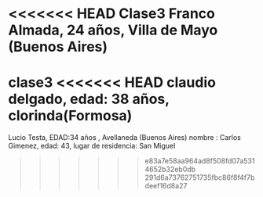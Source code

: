 <<<<<<< HEAD
Clase3
Franco Almada, 24 años, Villa de Mayo (Buenos Aires)
=======
clase3
<<<<<<< HEAD
claudio delgado, edad: 38 años, clorinda(Formosa)
=======
Lucio Testa, EDAD:34 años , Avellaneda (Buenos Aires)
nombre : Carlos Gimenez, edad: 43, lugar de residencia: San Miguel
>>>>>>> e83a7e58aa964ad8f508fd07a5314652b32eb0db
>>>>>>> 291d6a73762751735fbc86f8f4f7bdeef16d8a27
